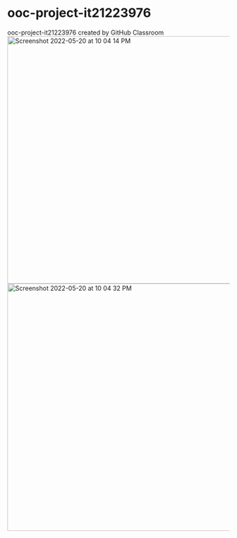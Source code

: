 # ooc-project-it21223976
ooc-project-it21223976 created by GitHub Classroom
<img width="562" alt="Screenshot 2022-05-20 at 10 04 14 PM" src="https://user-images.githubusercontent.com/99633045/169572808-6d6a0d20-b2d2-40eb-bd61-4ed68d3ab3bc.png">
<img width="562" alt="Screenshot 2022-05-20 at 10 04 32 PM" src="https://user-images.githubusercontent.com/99633045/169572869-7d8af073-97a6-4210-8148-cd51ade454e8.png">

